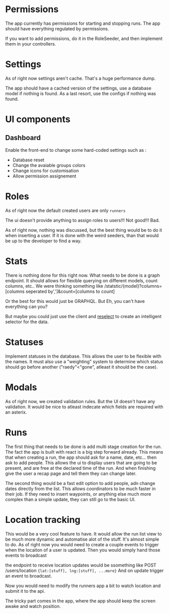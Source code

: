 # Permissions

The app currently has permissions for starting and stopping runs.
The app should have everything regulated by permissions.

If you want to add permissions, do it in the RoleSeeder, and then implement them in your controllers.

# Settings

As of right now settings aren't cache. That's a huge performance dump.

The app should have a cached version of the settings, use a database model if nothing is found. As a last resort, use the configs if nothing was found.


# UI components
## Dashboard
Enable the front-end to change some hard-coded settings such as :
- Database reset
- Change the avaiable groups colors
- Change icons for customisation
- Allow permission assignement

# Roles

As of right now the default created users are only `runners`

The ui doesn't provide anything to assign roles to users!!! Not good!!! Bad.

As of right now, nothing was discussed, but the best thing would be to do it when inserting a user.
If it is done with the weird seeders, than that would be up to the developer to find a way.

# Stats

There is nothing done for this right now. What needs to be done is a graph endpoint. It should allows for flexible querying on different models, count columns, etc..
We were thinking something like
/statstic/{model}?columns=[columns seperated by',']&count=[columns to count]
 
Or the best for this would just be GRAPHQL. But Eh, you can't have everything can you?

But maybe you could just use the client and [reselect](https://github.com/reactjs/reselect) to create an intelligent selector for the data.

# Statuses
 
Implement statuses in the database. This allows the user to be flexible with the names.
It must also use a "weighting" system to determine which status should go before another ("raedy"<"gone", atleast it should be the case). 

# Modals
 
As of right now, we created validation rules. But the UI doesn't have any validation. It would be nice to atleast indecate which fields are required with an asterix.
 
# Runs
 
The first thing that needs to be done is add multi stage creation for the run.
The fact the app is built with react is a big step forward already.
This means that when creating a run, the app should ask for a name, date, etc... then ask to add people.
This allows the ui to display users that are going to be present, and are free at the declared time of the run.
And when finishing give the user a recap page and tell them they can change later.
 
The second thing would be a fast edit option to add people, adn change dates directly from the list.
This allows coordinators to be much faster in their job. 
If they need to insert waypoints, or anything else much more complex than a simple update, they can still go to the basic UI.
 
# Location tracking

This would be a very cool feature to have. It would allow the run list view to be much more dynamic and automatise alot of the stuff.
It's almost simple to do. As of right now you would need to create a couple events to trigger when the locaiton of a user is updated.
Then you would simply hand those events to broadcast

the endpoint to receive location updates would be ssomething like POST /users/location `{lat:[stuff], lng:[stuff], ...more}`
And on update trigger an event to broadcast.

Now you would need to modify the runners app a bit to watch location and submit it to the api.

The tricky part comes in the app, where the app should keep the screen awake and watch position.
